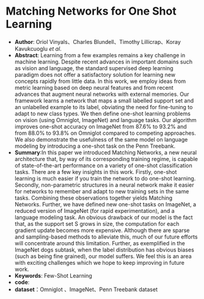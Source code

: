 # Matching Networks for One Shot Learning
* **Author**: Oriol Vinyals、Charles Blundell、Timothy Lillicrap、Koray Kavukcuoglu *et al*.
* **Abstract**: Learning from a few examples remains a key challenge in machine learning. Despite recent advances in important domains such as vision and language, the standard supervised deep learning paradigm does not offer a satisfactory solution for learning new concepts rapidly from little data. In this work, we employ ideas from metric learning based on deep neural features and from recent advances that augment neural networks with external memories. Our framework learns a network that maps a small labelled support set and an unlabelled example to its label, obviating the need for fine-tuning to adapt to new class types. We then define one-shot learning problems on vision (using Omniglot, ImageNet) and language tasks. Our algorithm improves one-shot accuracy on ImageNet from 87.6% to 93.2% and from 88.0% to 93.8% on Omniglot compared to competing approaches. We also demonstrate the usefulness of the same model on language modeling by introducing a one-shot task on the Penn Treebank.
* **Summary**:In this paper we introduced Matching Networks, a new neural architecture that, by way of its corresponding training regime, is capable of state-of-the-art performance on a variety of one-shot classification tasks. There are a few key insights in this work. Firstly, one-shot learning is much
  easier if you train the network to do one-shot learning. Secondly, non-parametric structures in a neural network make it easier for networks to remember and adapt to new training sets in the same tasks. Combining these observations together yields Matching Networks. Further, we have defined new one-shot tasks on ImageNet, a reduced version of ImageNet (for rapid experimentation), and a language modeling task. An obvious drawback of our model is the fact that, as the support set S grows in size, the computation for each gradient update becomes more expensive. Although there are sparse and sampling-based methods to alleviate this, much of our future efforts will concentrate around this limitation. Further, as exemplified in the ImageNet dogs subtask, when the label distribution has obvious biases (such as being fine grained), our model suffers. We feel this is an area with exciting challenges which we hope to keep improving in future work.
* **Keywords**: Few-Shot  Learning
* **code**: 
* **dataset**：Omniglot 、ImageNet、Penn Treebank dataset


